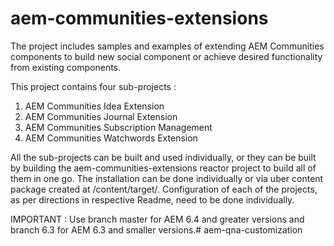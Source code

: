 aem-communities-extensions
==========================
The project includes samples and examples of extending AEM Communities components to build new social component or achieve desired functionality from existing components.

This project contains four sub-projects :
1. AEM Communities Idea Extension
2. AEM Communities Journal Extension
3. AEM Communities Subscription Management
4. AEM Communities Watchwords Extension

All the sub-projects can be built and used individually, or they can be built by building the aem-communities-extensions reactor project to build all of them in one go.
The installation can be done individually or via uber content package created at /content/target/. Configuration of each of the projects, as per directions in respective Readme,
need to be done individually.

IMPORTANT : Use branch master for AEM 6.4 and greater versions and branch 6.3 for AEM 6.3 and smaller versions.# aem-qna-customization
